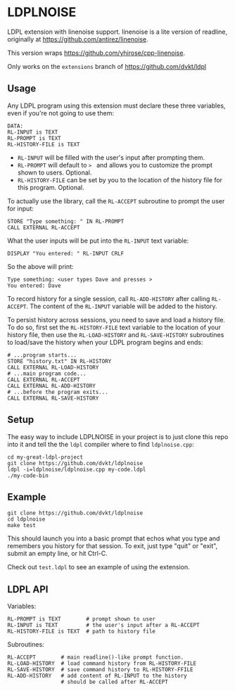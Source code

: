LDPLNOISE
=========

LDPL extension with linenoise support. linenoise is a lite version of readline, originally at https://github.com/antirez/linenoise.

This version wraps https://github.com/yhirose/cpp-linenoise.

Only works on the `extensions` branch of https://github.com/dvkt/ldpl

Usage
-----

Any LDPL program using this extension must declare these three variables, even if you're not going to use them:

    DATA:
    RL-INPUT is TEXT
    RL-PROMPT is TEXT
    RL-HISTORY-FILE is TEXT

- `RL-INPUT` will be filled with the user's input after prompting them.
- `RL-PROMPT` will default to `> ` and allows you to customize the prompt shown to users. Optional.
- `RL-HISTORY-FILE` can be set by you to the location of the history file for this program. Optional.

To actually use the library, call the `RL-ACCEPT` subroutine to prompt the user for input:

    STORE "Type something: " IN RL-PROMPT
    CALL EXTERNAL RL-ACCEPT

What the user inputs will be put into the `RL-INPUT` text variable:

    DISPLAY "You entered: " RL-INPUT CRLF

So the above will print:

    Type something: <user types Dave and presses >
    You entered: Dave

To record history for a single session, call `RL-ADD-HISTORY` after calling `RL-ACCEPT`. The content of the `RL-INPUT` variable will be added to the history.

To persist history across sessions, you need to save and load a history file. To do so, first set the `RL-HISTORY-FILE` text  variable to the location of your history file, then use the  `RL-LOAD-HISTORY` and `RL-SAVE-HISTORY` subroutines to load/save the history when your LDPL program begins and ends:

    # ...program starts...
    STORE "history.txt" IN RL-HISTORY
    CALL EXTERNAL RL-LOAD-HISTORY
    # ...main program code...
    CALL EXTERNAL RL-ACCEPT
    CALL EXTERNAL RL-ADD-HISTORY
    # ...before the program exits...
    CALL EXTERNAL RL-SAVE-HISTORY

Setup
-----

The easy way to include LDPLNOISE in your project is to just clone this repo into it and tell the the `ldpl` compiler where to find `ldplnoise.cpp`:

    cd my-great-ldpl-project
    git clone https://github.com/dvkt/ldplnoise
    ldpl -i=ldplnoise/ldplnoise.cpp my-code.ldpl
    ./my-code-bin

Example
-------

    git clone https://github.com/dvkt/ldplnoise
    cd ldplnoise
    make test

This should launch you into a basic prompt that echos what you type and remembers you history for that session. To exit, just type  "quit" or "exit", submit an empty line, or hit Ctrl-C.

Check out `test.ldpl` to see an example of using the extension.

LDPL API
--------

Variables:

    RL-PROMPT is TEXT        # prompt shown to user
    RL-INPUT is TEXT         # the user's input after a RL-ACCEPT
    RL-HISTORY-FILE is TEXT  # path to history file

Subroutines:

    RL-ACCEPT        # main readline()-like prompt function. 
    RL-LOAD-HISTORY  # load command history from RL-HISTORY-FILE 
    RL-SAVE-HISTORY  # save command history to RL-HISTORY-FFILE
    RL-ADD-HISTORY   # add content of RL-INPUT to the history
                     # should be called after RL-ACCEPT
